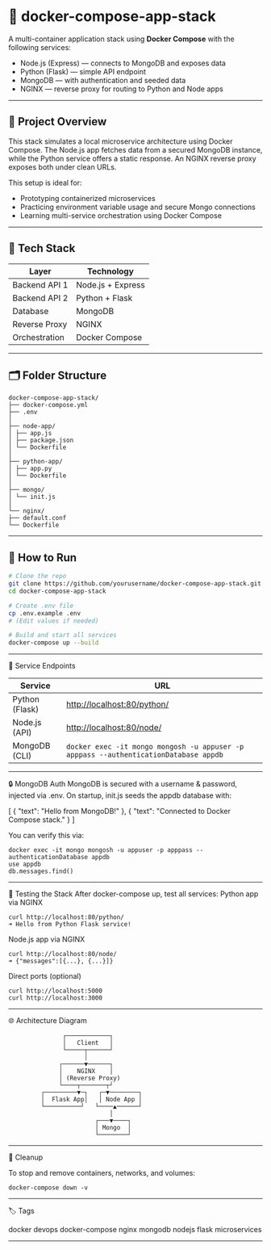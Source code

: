 # 🐳 docker-compose-app-stack

A multi-container application stack using **Docker Compose** with the following services:

- Node.js (Express) — connects to MongoDB and exposes data
- Python (Flask) — simple API endpoint
- MongoDB — with authentication and seeded data
- NGINX — reverse proxy for routing to Python and Node apps

---

## 📌 Project Overview

This stack simulates a local microservice architecture using Docker Compose. The Node.js app fetches data from a secured MongoDB instance, while the Python service offers a static response. An NGINX reverse proxy exposes both under clean URLs.

This setup is ideal for:
- Prototyping containerized microservices
- Practicing environment variable usage and secure Mongo connections
- Learning multi-service orchestration using Docker Compose

---

## 🧱 Tech Stack

| Layer         | Technology     |
|---------------|----------------|
| Backend API 1 | Node.js + Express |
| Backend API 2 | Python + Flask |
| Database      | MongoDB        |
| Reverse Proxy | NGINX          |
| Orchestration | Docker Compose |

---

## 🗂️ Folder Structure

```
docker-compose-app-stack/
├── docker-compose.yml
├── .env
│
├── node-app/
│ ├── app.js
│ ├── package.json
│ └── Dockerfile
│
├── python-app/
│ ├── app.py
│ └── Dockerfile
│
├── mongo/
│ └── init.js
│
└── nginx/
├── default.conf
└── Dockerfile
```

---

## 🚀 How to Run

```bash
# Clone the repo
git clone https://github.com/yourusername/docker-compose-app-stack.git
cd docker-compose-app-stack

# Create .env file
cp .env.example .env
# (Edit values if needed)

# Build and start all services
docker-compose up --build
```
---
🔗 Service Endpoints

| Service        | URL                                                                                  |
| -------------- | ------------------------------------------------------------------------------------ |
| Python (Flask) | [http://localhost:80/python/](http://localhost:80/python/)                           |
| Node.js (API)  | [http://localhost:80/node/](http://localhost:80/node/)                               |
| MongoDB (CLI)  | `docker exec -it mongo mongosh -u appuser -p apppass --authenticationDatabase appdb` |

---

🔒 MongoDB Auth
MongoDB is secured with a username & password, injected via .env. On startup, init.js seeds the appdb database with:

[
  { "text": "Hello from MongoDB!" },
  { "text": "Connected to Docker Compose stack." }
]

You can verify this via:
```
docker exec -it mongo mongosh -u appuser -p apppass --authenticationDatabase appdb
use appdb
db.messages.find()
```
---

🧪 Testing the Stack
After docker-compose up, test all services:
Python app via NGINX
```
curl http://localhost:80/python/
➜ Hello from Python Flask service!
```
Node.js app via NGINX
```
curl http://localhost:80/node/
➜ {"messages":[{...}, {...}]}
```
Direct ports (optional)
```
curl http://localhost:5000
curl http://localhost:3000
```
---


🌐 Architecture Diagram

                   ┌────────────┐
                   │   Client   │
                   └─────┬──────┘
                         │
                  ┌──────▼──────┐
                  │    NGINX    │
                  │ (Reverse Proxy)
                  └────┬───────┬┘
             ┌─────────▼─┐   ┌─▼────────┐
             │  Flask App│   │ Node App │
             └──────────┘   └────▲──────┘
                                │
                            ┌───▼────┐
                            │ Mongo  │
                            └────────┘

---

🧼 Cleanup

To stop and remove containers, networks, and volumes:
```
docker-compose down -v
```
---

🏷️ Tags

docker devops docker-compose nginx mongodb nodejs flask microservices

---
